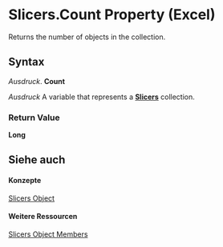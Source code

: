 
# Slicers.Count Property (Excel)

Returns the number of objects in the collection.


## Syntax

 _Ausdruck_. **Count**

 _Ausdruck_ A variable that represents a **[Slicers](12b67ff5-cf66-35d1-2c72-9aa2f4a396a0.md)** collection.


### Return Value

 **Long**


## Siehe auch


#### Konzepte


[Slicers Object](12b67ff5-cf66-35d1-2c72-9aa2f4a396a0.md)
#### Weitere Ressourcen


[Slicers Object Members](http://msdn.microsoft.com/library/e3afc17e-349d-a809-828b-01abcab42e99%28Office.15%29.aspx)